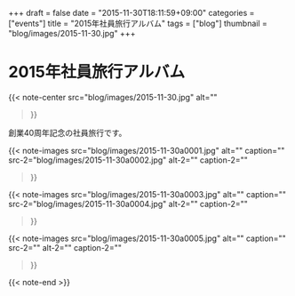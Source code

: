 +++
draft = false
date = "2015-11-30T18:11:59+09:00"
categories = ["events"]
title = "2015年社員旅行アルバム"
tags = ["blog"]
thumbnail = "blog/images/2015-11-30.jpg"
+++
# 2015年社員旅行アルバム

{{< note-center
    src="blog/images/2015-11-30.jpg"
    alt=""
>}}

創業40周年記念の社員旅行です。

{{< note-images 
    src="blog/images/2015-11-30a0001.jpg" alt="" caption=""
    src-2="blog/images/2015-11-30a0002.jpg" alt-2="" caption-2=""
>}}

{{< note-images 
    src="blog/images/2015-11-30a0003.jpg" alt="" caption=""
    src-2="blog/images/2015-11-30a0004.jpg" alt-2="" caption-2=""
>}}

{{< note-images 
    src="blog/images/2015-11-30a0005.jpg" alt="" caption=""
    src-2="" alt-2="" caption-2=""
>}}


{{< note-end >}}


